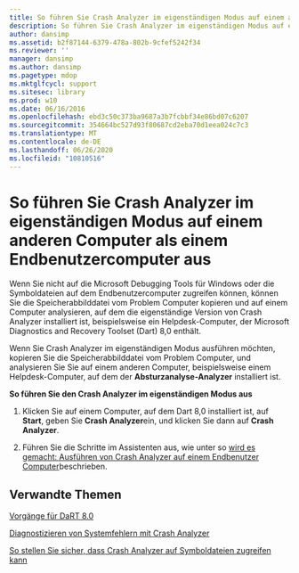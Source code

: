 ```yaml
---
title: So führen Sie Crash Analyzer im eigenständigen Modus auf einem anderen Computer als einem Endbenutzercomputer aus
description: So führen Sie Crash Analyzer im eigenständigen Modus auf einem anderen Computer als einem Endbenutzercomputer aus
author: dansimp
ms.assetid: b2f87144-6379-478a-802b-9cfef5242f34
ms.reviewer: ''
manager: dansimp
ms.author: dansimp
ms.pagetype: mdop
ms.mktglfcycl: support
ms.sitesec: library
ms.prod: w10
ms.date: 06/16/2016
ms.openlocfilehash: ebd3c50c373ba9687a3b7fcbbf34e86bd07c6207
ms.sourcegitcommit: 354664bc527d93f80687cd2eba70d1eea024c7c3
ms.translationtype: MT
ms.contentlocale: de-DE
ms.lasthandoff: 06/26/2020
ms.locfileid: "10810516"
---
```

# So führen Sie Crash Analyzer im eigenständigen Modus auf einem anderen Computer als einem Endbenutzercomputer aus


Wenn Sie nicht auf die Microsoft Debugging Tools für Windows oder die Symboldateien auf dem Endbenutzercomputer zugreifen können, können Sie die Speicherabbilddatei vom Problem Computer kopieren und auf einem Computer analysieren, auf dem die eigenständige Version von Crash Analyzer installiert ist, beispielsweise ein Helpdesk-Computer, der Microsoft Diagnostics and Recovery Toolset (Dart) 8,0 enthält.

Wenn Sie Crash Analyzer im eigenständigen Modus ausführen möchten, kopieren Sie die Speicherabbilddatei vom Problem Computer, und analysieren Sie Sie auf einem anderen Computer, beispielsweise einem Helpdesk-Computer, auf dem der **Absturzanalyse-Analyzer** installiert ist.

**So führen Sie den Crash Analyzer im eigenständigen Modus aus**

1.  Klicken Sie auf einem Computer, auf dem Dart 8,0 installiert ist, auf **Start**, geben Sie **Crash Analyzer**ein, und klicken Sie dann auf **Crash Analyzer**.

2.  Führen Sie die Schritte im Assistenten aus, wie unter so [wird es gemacht: Ausführen von Crash Analyzer auf einem Endbenutzer Computer](how-to-run-the-crash-analyzer-on-an-end-user-computer-dart-8.md)beschrieben.

## Verwandte Themen


[Vorgänge für DaRT 8.0](operations-for-dart-80-dart-8.md)

[Diagnostizieren von Systemfehlern mit Crash Analyzer](diagnosing-system-failures-with-crash-analyzer--dart-8.md)

[So stellen Sie sicher, dass Crash Analyzer auf Symboldateien zugreifen kann](how-to-ensure-that-crash-analyzer-can-access-symbol-files.md)

 

 






